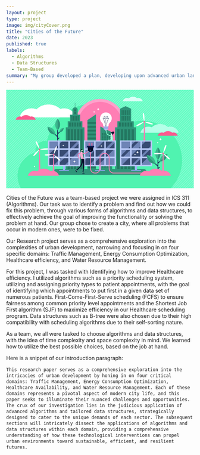 ```yaml
---
layout: project
type: project
image: img/cityCover.png
title: "Cities of the Future"
date: 2023
published: true
labels:
  - Algorithms
  - Data Structures
  - Team-Based
summary: "My group developed a plan, developing upon advanced urban landscapes with the demand to achieve comprehensive solutions across various domains within a city."
---
```


<img class="img-fluid" src="../img/city.jpg">

Cities of the Future was a team-based project we were assigned in ICS 311 (Algorithms). Our task was to identify a problem and find out how we could fix this problem, through various forms of algorithms and data structures, to effectively achieve the goal of improving the functionality or solving the problem at hand. Our group chose to create a city, where all problems that occur in modern ones, were to be fixed.

Our Research project serves as a comprehensive exploration into the complexities of urban development, narrowing and focusing in on four specific domains: Traffic Management, Energy Consumption Optimization, Healthcare efficiency, and Water Resource Management.

For this project, I was tasked with Identifying how to improve Healthcare efficiency. I utilized algorithms such as a priority scheduling system, utilizing and assigning priority types to patient appointments, with the goal of identifying which appointments to put first in a given data set of numerous patients. First-Come-First-Serve scheduling (FCFS) to ensure fairness among common priority level appointments and the Shortest Job First algorithm (SJF) to maximize efficiency in our Healthcare scheduling program. Data structures such as B-tree were also chosen due to their high compatibility with scheduling algorithms due to their self-sorting nature.

As a team, we all were tasked to choose algorithms and data structures, with the idea of time complexity and space complexity in mind. We learned how to utilize the best possible choices, based on the job at hand.

Here is a snippet of our introduction paragraph:
    
    This research paper serves as a comprehensive exploration into the intricacies of urban development by honing in on four critical domains: Traffic Management, Energy Consumption Optimization, Healthcare Availability, and Water Resource Management. Each of these domains represents a pivotal aspect of modern city life, and this paper seeks to illuminate their nuanced challenges and opportunities. The crux of our investigation lies in the judicious application of advanced algorithms and tailored data structures, strategically designed to cater to the unique demands of each sector. The subsequent sections will intricately dissect the applications of algorithms and data structures within each domain, providing a comprehensive understanding of how these technological interventions can propel urban environments toward sustainable, efficient, and resilient futures.
